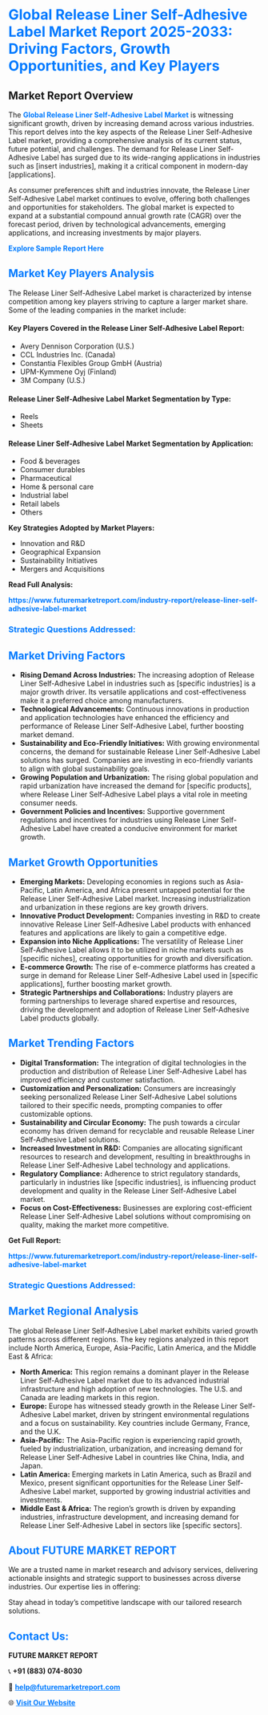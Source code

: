 <h1 style="color: #007BFF;">Global Release Liner Self-Adhesive Label Market Report 2025-2033: Driving Factors, Growth Opportunities, and Key Players</h1>

<section id="overview">
<h2>Market Report Overview</h2>
<p>The <a href="https://www.futuremarketreport.com/industry-report/release-liner-self-adhesive-label-market" style="color: #007BFF; text-decoration: none;"><strong>Global Release Liner Self-Adhesive Label Market</strong></a> is witnessing significant growth, driven by increasing demand across various industries. This report delves into the key aspects of the Release Liner Self-Adhesive Label market, providing a comprehensive analysis of its current status, future potential, and challenges. The demand for Release Liner Self-Adhesive Label has surged due to its wide-ranging applications in industries such as [insert industries], making it a critical component in modern-day [applications].</p>
<p>As consumer preferences shift and industries innovate, the Release Liner Self-Adhesive Label market continues to evolve, offering both challenges and opportunities for stakeholders. The global market is expected to expand at a substantial compound annual growth rate (CAGR) over the forecast period, driven by technological advancements, emerging applications, and increasing investments by major players.</p>
</section>

<section id="overview">
<p><a href="https://www.futuremarketreport.com/request-sample/reportId=53638" style="color: #007BFF; text-decoration: none;"><strong>Explore Sample Report Here</strong></a></p>
</section>

<section id="key-players">
<h2 style="color: #007BFF;">Market Key Players Analysis</h2>
<p>The Release Liner Self-Adhesive Label market is characterized by intense competition among key players striving to capture a larger market share. Some of the leading companies in the market include:</p>
<h4>Key Players Covered in the Release Liner Self-Adhesive Label Report:</h4>
<ul><li>Avery Dennison Corporation (U.S.)</li><li>CCL Industries Inc. (Canada)</li><li>Constantia Flexibles Group GmbH (Austria)</li><li>UPM-Kymmene Oyj (Finland)</li><li>3M Company (U.S.)</li></ul>
<h4>Release Liner Self-Adhesive Label Market Segmentation by Type:</h4>
<ul><li>Reels</li><li>Sheets</li></ul>

<h4>Release Liner Self-Adhesive Label Market Segmentation by Application:</h4>
<ul><li>Food &amp; beverages</li><li>Consumer durables</li><li>Pharmaceutical</li><li>Home &amp; personal care</li><li>Industrial label</li><li>Retail labels</li><li>Others</li></ul>
<p><strong>Key Strategies Adopted by Market Players:</strong></p>
<ul>
<li>Innovation and R&D</li>
<li>Geographical Expansion</li>
<li>Sustainability Initiatives</li>
<li>Mergers and Acquisitions</li>
</ul>
</section>

<section>
<p><strong>Read Full Analysis: </strong></p><a href="https://www.futuremarketreport.com/industry-report/release-liner-self-adhesive-label-market" style="color: #007BFF; text-decoration: none;"><strong>https://www.futuremarketreport.com/industry-report/release-liner-self-adhesive-label-market</strong></a>
<h3 style="color: #007BFF;">Strategic Questions Addressed:</h3>
</section>

<section id="driving-factors">
<h2 style="color: #007BFF;">Market Driving Factors</h2>
<ul>
<li><strong>Rising Demand Across Industries:</strong> The increasing adoption of Release Liner Self-Adhesive Label in industries such as [specific industries] is a major growth driver. Its versatile applications and cost-effectiveness make it a preferred choice among manufacturers.</li>
<li><strong>Technological Advancements:</strong> Continuous innovations in production and application technologies have enhanced the efficiency and performance of Release Liner Self-Adhesive Label, further boosting market demand.</li>
<li><strong>Sustainability and Eco-Friendly Initiatives:</strong> With growing environmental concerns, the demand for sustainable Release Liner Self-Adhesive Label solutions has surged. Companies are investing in eco-friendly variants to align with global sustainability goals.</li>
<li><strong>Growing Population and Urbanization:</strong> The rising global population and rapid urbanization have increased the demand for [specific products], where Release Liner Self-Adhesive Label plays a vital role in meeting consumer needs.</li>
<li><strong>Government Policies and Incentives:</strong> Supportive government regulations and incentives for industries using Release Liner Self-Adhesive Label have created a conducive environment for market growth.</li>
</ul>
</section>

<section id="growth-opportunities">
<h2 style="color: #007BFF;">Market Growth Opportunities</h2>
<ul>
<li><strong>Emerging Markets:</strong> Developing economies in regions such as Asia-Pacific, Latin America, and Africa present untapped potential for the Release Liner Self-Adhesive Label market. Increasing industrialization and urbanization in these regions are key growth drivers.</li>
<li><strong>Innovative Product Development:</strong> Companies investing in R&D to create innovative Release Liner Self-Adhesive Label products with enhanced features and applications are likely to gain a competitive edge.</li>
<li><strong>Expansion into Niche Applications:</strong> The versatility of Release Liner Self-Adhesive Label allows it to be utilized in niche markets such as [specific niches], creating opportunities for growth and diversification.</li>
<li><strong>E-commerce Growth:</strong> The rise of e-commerce platforms has created a surge in demand for Release Liner Self-Adhesive Label used in [specific applications], further boosting market growth.</li>
<li><strong>Strategic Partnerships and Collaborations:</strong> Industry players are forming partnerships to leverage shared expertise and resources, driving the development and adoption of Release Liner Self-Adhesive Label products globally.</li>
</ul>
</section>

<section id="trending-factors">
<h2 style="color: #007BFF;">Market Trending Factors</h2>
<ul>
<li><strong>Digital Transformation:</strong> The integration of digital technologies in the production and distribution of Release Liner Self-Adhesive Label has improved efficiency and customer satisfaction.</li>
<li><strong>Customization and Personalization:</strong> Consumers are increasingly seeking personalized Release Liner Self-Adhesive Label solutions tailored to their specific needs, prompting companies to offer customizable options.</li>
<li><strong>Sustainability and Circular Economy:</strong> The push towards a circular economy has driven demand for recyclable and reusable Release Liner Self-Adhesive Label solutions.</li>
<li><strong>Increased Investment in R&D:</strong> Companies are allocating significant resources to research and development, resulting in breakthroughs in Release Liner Self-Adhesive Label technology and applications.</li>
<li><strong>Regulatory Compliance:</strong> Adherence to strict regulatory standards, particularly in industries like [specific industries], is influencing product development and quality in the Release Liner Self-Adhesive Label market.</li>
<li><strong>Focus on Cost-Effectiveness:</strong> Businesses are exploring cost-efficient Release Liner Self-Adhesive Label solutions without compromising on quality, making the market more competitive.</li>
</ul>
</section>

<section>
<p><strong>Get Full Report: </strong></p><a href="https://www.futuremarketreport.com/industry-report/release-liner-self-adhesive-label-market" style="color: #007BFF; text-decoration: none;"><strong>https://www.futuremarketreport.com/industry-report/release-liner-self-adhesive-label-market</strong></a>
<h3 style="color: #007BFF;">Strategic Questions Addressed:</h3>
</section>


<section id="regional-analysis">
<h2 style="color: #007BFF;">Market Regional Analysis</h2>
<p>The global Release Liner Self-Adhesive Label market exhibits varied growth patterns across different regions. The key regions analyzed in this report include North America, Europe, Asia-Pacific, Latin America, and the Middle East & Africa:</p>
<ul>
<li><strong>North America:</strong> This region remains a dominant player in the Release Liner Self-Adhesive Label market due to its advanced industrial infrastructure and high adoption of new technologies. The U.S. and Canada are leading markets in this region.</li>
<li><strong>Europe:</strong> Europe has witnessed steady growth in the Release Liner Self-Adhesive Label market, driven by stringent environmental regulations and a focus on sustainability. Key countries include Germany, France, and the U.K.</li>
<li><strong>Asia-Pacific:</strong> The Asia-Pacific region is experiencing rapid growth, fueled by industrialization, urbanization, and increasing demand for Release Liner Self-Adhesive Label in countries like China, India, and Japan.</li>
<li><strong>Latin America:</strong> Emerging markets in Latin America, such as Brazil and Mexico, present significant opportunities for the Release Liner Self-Adhesive Label market, supported by growing industrial activities and investments.</li>
<li><strong>Middle East & Africa:</strong> The region’s growth is driven by expanding industries, infrastructure development, and increasing demand for Release Liner Self-Adhesive Label in sectors like [specific sectors].</li>
</ul>
</section>

<footer>
<h2 style="color: #007BFF;">About FUTURE MARKET REPORT</h2>
<p>We are a trusted name in market research and advisory services, delivering actionable insights and strategic support to businesses across diverse industries. Our expertise lies in offering:</p>

<p>Stay ahead in today’s competitive landscape with our tailored research solutions.</p>

<h2 style="color: #007BFF;">Contact Us:</h2>
<p><strong>FUTURE MARKET REPORT</strong></p>
<p>📞 <strong>+91 (883) 074-8030</strong></p>
<p>📧 <strong><a href="mailto:help@futuremarketreport.com" style="color: #007BFF;">help@futuremarketreport.com</a></strong></p>
<p>🌐 <strong><a href="https://www.futuremarketreport.com/" style="color: #007BFF;">Visit Our Website</a></strong></p>
</footer>